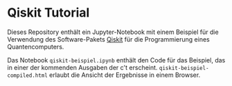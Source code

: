 # Qiskit Tutorial

Dieses Repository enthält ein Jupyter-Notebook mit einem Beispiel für die Verwendung des Software-Pakets [Qiskit](https://github.com/Qiskit/qiskit) für die Programmierung eines Quantencomputers.

Das Notebook `qiskit-beispiel.ipynb` enthält den Code für das Beispiel, das in einer der kommenden Ausgaben der c't erscheint. `qiskit-beispiel-compiled.html` erlaubt die Ansicht der Ergebnisse in einem Browser.
